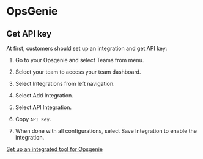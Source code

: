 # OpsGenie

## Get API key
At first, customers should set up an integration and get API key:
1. Go to your Opsgenie and select Teams from menu.

2. Select your team to access your team dashboard.

3. Select Integrations from left navigation.

4. Select Add Integration.

5. Select API Integration.

6. Copy `API Key`.

7. When done with all configurations, select Save Integration to enable the integration.

[Set up an integrated tool for Opsgenie](https://support.atlassian.com/opsgenie/docs/set-up-an-integrated-tool/)

